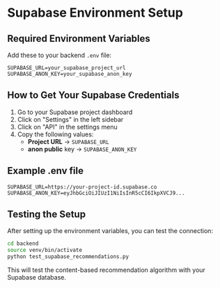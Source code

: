 # Supabase Environment Setup

## Required Environment Variables

Add these to your backend `.env` file:

```env
SUPABASE_URL=your_supabase_project_url
SUPABASE_ANON_KEY=your_supabase_anon_key
```

## How to Get Your Supabase Credentials

1. Go to your Supabase project dashboard
2. Click on "Settings" in the left sidebar
3. Click on "API" in the settings menu
4. Copy the following values:
   - **Project URL** → `SUPABASE_URL`
   - **anon public** key → `SUPABASE_ANON_KEY`

## Example .env file

```env
SUPABASE_URL=https://your-project-id.supabase.co
SUPABASE_ANON_KEY=eyJhbGciOiJIUzI1NiIsInR5cCI6IkpXVCJ9...
```

## Testing the Setup

After setting up the environment variables, you can test the connection:

```bash
cd backend
source venv/bin/activate
python test_supabase_recommendations.py
```

This will test the content-based recommendation algorithm with your Supabase database.
